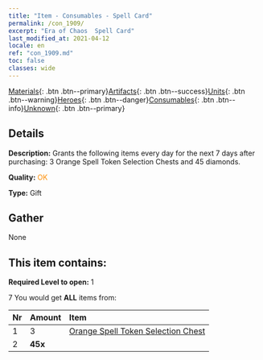 ```yaml
---
title: "Item - Consumables - Spell Card"
permalink: /con_1909/
excerpt: "Era of Chaos  Spell Card"
last_modified_at: 2021-04-12
locale: en
ref: "con_1909.md"
toc: false
classes: wide
---
```

 [Materials](/){: .btn .btn--primary}[Artifacts](/Artifacts/){: .btn .btn--success}[Units](/Units/){: .btn .btn--warning}[Heroes](/Heroes/){: .btn .btn--danger}[Consumables](/Consumables/){: .btn .btn--info}[Unknown](/Unknown/){: .btn .btn--primary}

## Details
 **Description:** Grants the following items every day for the next 7 days after purchasing: 3 Orange Spell Token Selection Chests and 45 diamonds.

 **Quality:** <span style="color: #FF8C00">OK</span>

 **Type:** Gift

## Gather

  None

## This item contains:

 **Required Level to open:** 1

 7 You would get **ALL** items  from:

  | Nr | Amount |     Item    |
  |:---|:-------|:------------|
  | 1 | 3 | [Orange Spell Token Selection Chest](/Items/con_1914/) | 
  | 2 |  **45x** | <i class="fas fa-gem"/> |  | 
